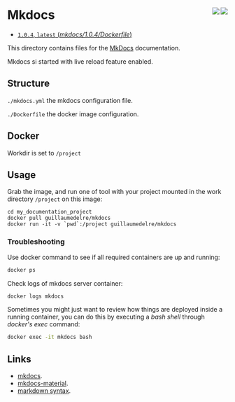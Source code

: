 # Mkdocs <img align="right" src="https://img.shields.io/docker/cloud/automated/guillaumedelre/mkdocs?style=flat-square"> <img align="right" src="https://img.shields.io/docker/cloud/build/guillaumedelre/mkdocs?style=flat-square">

- [`1.0.4`, `latest` (*mkdocs/1.0.4/Dockerfile*)](https://github.com/guillaumedelre/dockerfiles/tree/master/mkdocs/1.0.4/Dockerfile)

This directory contains files for the [MkDocs](http://www.mkdocs.org/) documentation.

Mkdocs si started with live reload feature enabled.

## Structure

`./mkdocs.yml` the mkdocs configuration file.

`./Dockerfile` the docker image configuration.

## Docker

Workdir is set to `/project`

## Usage

Grab the image, and run one of tool with your project mounted in the work directory `/project` on this image:

```
cd my_documentation_project
docker pull guillaumedelre/mkdocs
docker run -it -v `pwd`:/project guillaumedelre/mkdocs
```

### Troubleshooting

Use docker command to see if all required containers are up and running:

```bash
docker ps
```

Check logs of mkdocs server container:

```bash
docker logs mkdocs
```

Sometimes you might just want to review how things are deployed inside a running
 container, you can do this by executing a _bash shell_ through _docker's
 exec_ command:

```bash
docker exec -it mkdocs bash
```

## Links

* [mkdocs](http://www.mkdocs.org/).
* [mkdocs-material](https://squidfunk.github.io/mkdocs-material).
* [markdown syntax](https://daringfireball.net/projects/markdown/syntax).
